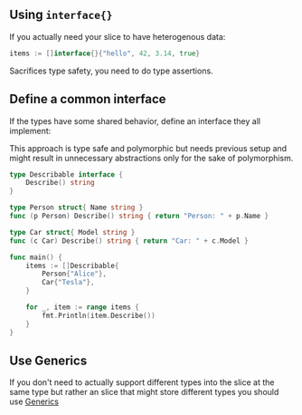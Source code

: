 ## Using `interface{}`
If you actually need your slice to have heterogenous data:
```go
items := []interface{}{"hello", 42, 3.14, true}
```

Sacrifices type safety, you need to do type assertions.
## Define a common interface
If the types have some shared behavior, define an interface they all implement:

This approach is type safe and polymorphic but needs previous setup and might result in unnecessary abstractions only for the sake of polymorphism.
```go
type Describable interface {
	Describe() string
}

type Person struct{ Name string }
func (p Person) Describe() string { return "Person: " + p.Name }

type Car struct{ Model string }
func (c Car) Describe() string { return "Car: " + c.Model }

func main() {
	items := []Describable{
		Person{"Alice"},
		Car{"Tesla"},
	}

	for _, item := range items {
		fmt.Println(item.Describe())
	}
}
```
## Use Generics
If you don't need to actually support different types into the slice at the same type but rather an slice that might store different types you should use [Generics](go_generics.md)